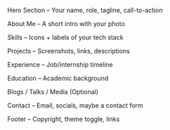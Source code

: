 Hero Section – Your name, role, tagline, call-to-action

About Me – A short intro with your photo

Skills – Icons + labels of your tech stack

Projects – Screenshots, links, descriptions

Experience – Job/internship timeline

Education – Academic background

Blogs / Talks / Media (Optional)

Contact – Email, socials, maybe a contact form

Footer – Copyright, theme toggle, links